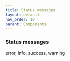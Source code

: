 ```yaml
---
title: Status messages
layout: default
nav_order: 10
parent: Components
---
```


### Status messages 

error, info, success, warning